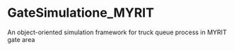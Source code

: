 # GateSimulatione_MYRIT
An object-oriented simulation framework for truck queue process in MYRIT gate area
